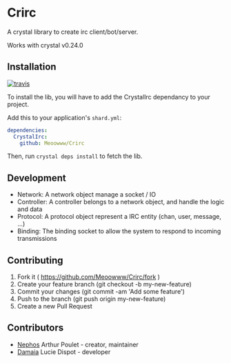 # Crirc

A crystal library to create irc client/bot/server.

Works with crystal v0.24.0


## Installation

[![travis](https://travis-ci.org/Meoowww/Crirc.svg)](https://travis-ci.org/Meoowww/Crirc)

To install the lib, you will have to add the CrystalIrc dependancy to your project.

Add this to your application's `shard.yml`:

```yaml
dependencies:
  CrystalIrc:
    github: Meoowww/Crirc
```

Then, run ``crystal deps install`` to fetch the lib.

## Development

- Network: A network object manage a socket / IO
- Controller: A controller belongs to a network object, and handle the logic and data
- Protocol: A protocol object represent a IRC entity (chan, user, message, ...)
- Binding: The binding socket to allow the system to respond to incoming transmissions


## Contributing

1. Fork it ( https://github.com/Meoowww/Crirc/fork )
2. Create your feature branch (git checkout -b my-new-feature)
3. Commit your changes (git commit -am 'Add some feature')
4. Push to the branch (git push origin my-new-feature)
5. Create a new Pull Request


## Contributors

- [Nephos](https://github.com/Nephos) Arthur Poulet - creator, maintainer
- [Damaia](https://github.com/Lucie-Dispot) Lucie Dispot - developer
